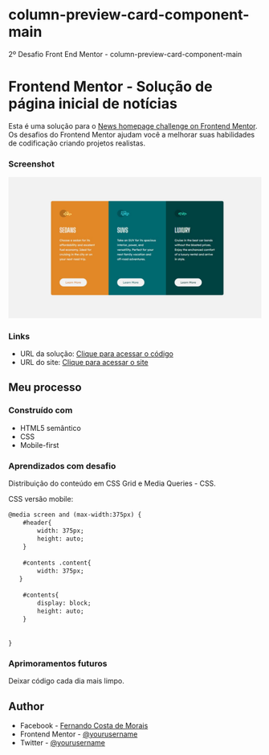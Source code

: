# column-preview-card-component-main
2º Desafio Front End Mentor - column-preview-card-component-main

# Frontend Mentor - Solução de página inicial de notícias

Esta é uma solução para o [News homepage challenge on Frontend Mentor](https://www.frontendmentor.io/challenges/3column-preview-card-component-pH92eAR2-/hub/3column-preview-card-component-h6hzub84zy). Os desafios do Frontend Mentor ajudam você a melhorar suas habilidades de codificação criando projetos realistas. 

### Screenshot

![Screenshot](https://github.com/1fernandocosta/column-preview-card-component-main/blob/main/src/images/screenshot.jpg)

### Links

- URL da solução: [Clique para acessar o código](https://github.com/1fernandocosta/column-preview-card-component-main)
- URL do site: [Clique para acessar o site](https://1fernandocosta.github.io/column-preview-card-component-main//)

## Meu processo

### Construído com

- HTML5 semântico
- CSS
- Mobile-first

### Aprendizados com desafio

Distribuição do conteúdo em CSS Grid e Media Queries - CSS.

CSS versão mobile:

```
@media screen and (max-width:375px) {
    #header{
        width: 375px;
        height: auto;
    }

    #contents .content{
        width: 375px;
   }

    #contents{
        display: block;
        height: auto;
    }


}

```

### Aprimoramentos futuros

Deixar código cada dia mais limpo.

## Author

- Facebook - [Fernando Costa de Morais](https://www.fb.com/1fernandocosta)
- Frontend Mentor - [@yourusername](https://www.frontendmentor.io/profile/1fernandocosta)
- Twitter - [@yourusername](https://www.twitter.com/yourusername)
